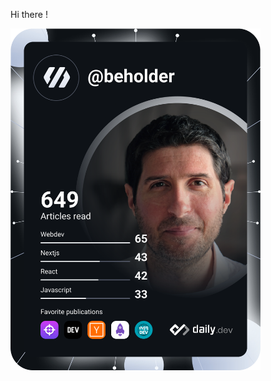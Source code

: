 Hi there !

<a href="https://app.daily.dev/DailyDevTips"><img src="https://github.com/KevinLeleux/KevinLeleux/blob/main/devcard.svg" width="400" alt="Beholder's Dev Card"/></a>

